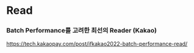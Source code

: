 # Read

### Batch Performance를 고려한 최선의 Reader (Kakao)
https://tech.kakaopay.com/post/ifkakao2022-batch-performance-read/